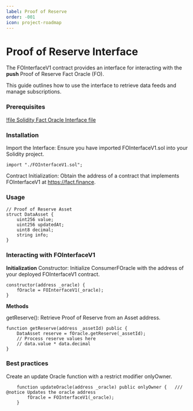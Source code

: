 ```yaml
---
label: Proof of Reserve
order: -001
icon: project-roadmap
---
```


# Proof of Reserve Interface

The FOInterfaceV1 contract provides an interface for interacting with the **push** Proof of Reserve Fact Oracle (FO). 

This guide outlines how to use the interface to retrieve data feeds and manage subscriptions.

### Prerequisites
[!file Solidity Fact Oracle Interface file](/static/FOInterfaceV1.sol)


### Installation

Import the Interface: Ensure you have imported FOInterfaceV1.sol into your Solidity project.

```solidity
import "./FOInterfaceV1.sol";
```

Contract Initialization: Obtain the address of a contract that implements FOInterfaceV1 at https://fact.finance.

### Usage

```solidity
// Proof of Reserve Asset
struct DataAsset {
    uint256 value;
    uint256 updatedAt;
    uint8 decimal;
    string info;
}

```

### Interacting with FOInterfaceV1

**Initialization**
Constructor: Initialize ConsumerFOracle with the address of your deployed FOInterfaceV1 contract.

```solidity
constructor(address _oracle) {
    fOracle = FOInterfaceV1(_oracle);
}
```

**Methods**

getReserve(): Retrieve Proof of Reserve from an Asset address.

```solidity
function getReserve(address _assetId) public {
    DataAsset reserve = fOracle.getReserve(_assetId); 
    // Process reserve values here
    // data.value * data.decimal
}
```

### Best practices 
Create an update Oracle function with a restrict modifier onlyOwner.

```solidity
    function updateOracle(address _oracle) public onlyOwner {   /// @notice Updates the oracle address
        fOracle = FOInterfaceV1(_oracle);
    }
```
